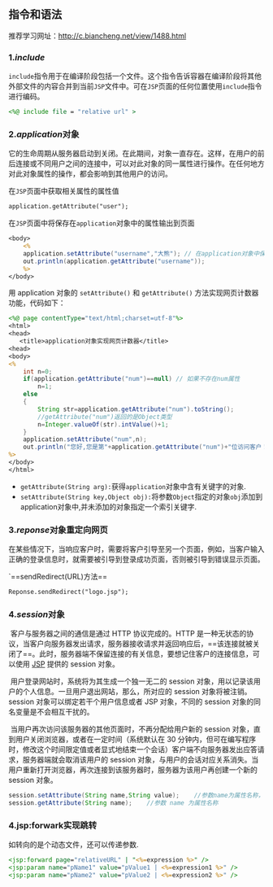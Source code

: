 ## 指令和语法

推荐学习网址：http://c.biancheng.net/view/1488.html

### 1.$include$

`include`指令用于在编译阶段包括一个文件。这个指令告诉容器在编译阶段将其他外部文件的内容合并到当前`JSP`文件中。可在`JSP`页面的任何位置使用`include`指令进行编码。

```jsp
<%@ include file = "relative url" >
```

### 2.$application$对象

它的生命周期从服务器启动到关闭。在此期间，对象一直存在。这样，在用户的前后连接或不同用户之间的连接中，可以对此对象的同一属性进行操作。在任何地方 对此对象属性的操作，都会影响到其他用户的访问。

在`JSP`页面中获取相关属性的属性值

```jsp
application.getAttribute("user");
```

在`JSP`页面中将保存在`application`对象中的属性输出到页面 

```jsp
<body>
    <%
    application.setAttribute("username","大熊"); // 在application对象中保存属性
    out.println(application.getAttribute("username"));
    %>
</body>
```

用 application 对象的 `setAttribute()` 和 `getAttribute()` 方法实现网页计数器功能，代码如下：

```jsp
<%@ page contentType="text/html;charset=utf-8"%>
<html>
<head>
   <title>application对象实现网页计数器</title>
<head>
<body>
<%
    int n=0;
    if(application.getAttribute("num")==null) // 如果不存在num属性
        n=1;
    else
    {
        String str=application.getAttribute("num").toString();
        //getAttribute("num")返回的是Object类型
        n=Integer.valueOf(str).intValue()+1;
    }
    application.setAttribute("num",n);
    out.println("您好,您是第"+application.getAttribute("num")+"位访问客户！");
%>
</body>
</html>
```

- `getAttribute(String arg):`获得`application`对象中含有关键字的对象.
- `setAttribute(String key,Object obj):`将参数`Object`指定的对象`obj`添加到application对象中,并未添加的对象指定一个索引关键字.

### 3.$reponse$对象重定向网页

在某些情况下，当响应客户时，需要将客户引导至另一个页面，例如，当客户输入正确的登录信息时，就需要被引导到登录成功页面，否则被引导到错误显示页面。

`==sendRedirect(URL)方法==

```jsp
Reponse.sendRedirect("logo.jsp");
```



### 4.$session$对象

​		客户与服务器之间的通信是通过 HTTP 协议完成的。HTTP 是一种无状态的协议，当客户向服务器发出请求，服务器接收请求并返回响应后，==该连接就被关闭了==。此时，服务器端不保留连接的有关信息，要想记住客户的连接信息，可以使用 [JSP](http://c.biancheng.net/jsp/) 提供的 session 对象。

​		用户登录网站时，系统将为其生成一个独一无二的 session 对象，用以记录该用户的个人信息。一旦用户退出网站，那么，所对应的 session 对象将被注销。session 对象可以绑定若干个用户信息或者 JSP 对象，不同的 session 对象的同名变量是不会相互干扰的。

​		当用户再次访问该服务器的其他页面时，不再分配给用户新的 session 对象，直到用户关闭浏览器，或者在一定时间（系统默认在 30 分钟内，但可在编写程序时，修改这个时间限定值或者显式地结束一个会话）客户端不向服务器发出应答请求，服务器端就会取消该用户的 session 对象，与用户的会话对应关系消失。当用户重新打开浏览器，再次连接到该服务器时，服务器为该用户再创建一个新的 session 对象。

```java
session.setAttribute(String name,String value);    //参数name为属性名称，value为属性值
session.getAttribute(String name);    //参数 name 为属性名称
```

### 4.jsp:forwark实现跳转

如转向的是个动态文件，还可以传递参数.

```jsp
<jsp:forward page="relativeURL" | "<%=expression %>" />
<jsp:param name="pName1" value="pValue1 | <%=expression1 %>" />
<jsp:param name="pName2" value="pValue2 | <%=expression2 %>" />
```

